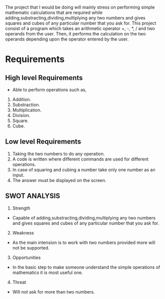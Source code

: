 The project that I would be doing will mainly stress on performing simple mathematic calculations that are required while adding,substracting,dividing,multiplying any two numbers and gives squares and cubes of any particular number that you ask for.
This project consist of a program which takes an arithmetic operator +, -, *, / and two operands from the user. Then, it performs the calculation on the two operands depending upon the operator entered by the user.

#  Requirements

## High level Requirements
* Able to perform operations such as,
1. Addition.
2. Substraction.
3. Multiplication.
4. Division.
5. Square.
6. Cube.


## Low level Requirements
1. Taking the two numbers to do any operation.
2. A code is written where different commands are used for different operations.
3. In case of squaring and cubing a number take only one number as an input.
4. The answer must be displayed on the screen.


##  SWOT ANALYSIS
 1. Strength 
 *  Capable of adding,substracting,dividing,multiplying any two numbers and gives squares and cubes of any particular number that you ask for.

 2. Weakness
 * As the main intension is to work with two numbers provided more will not be supported.

 3. Opportunities
 * In the basic step to make someone understand the  simple operations of mathematics it is most useful one.

 4. Threat
 * Will not ask for more than two numbers.
 